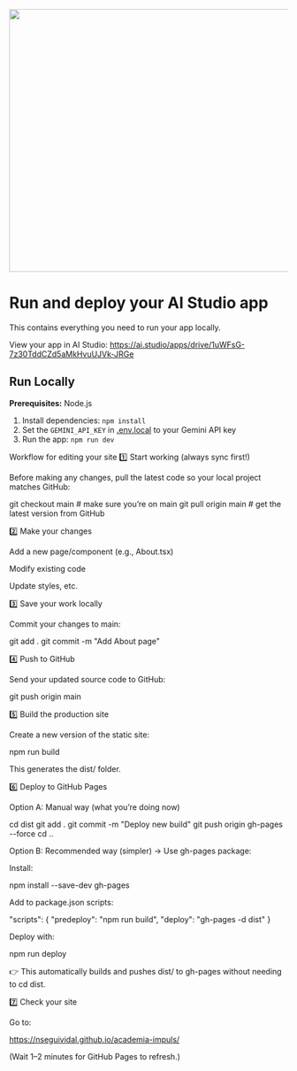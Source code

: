 <div align="center">
<img width="1200" height="475" alt="GHBanner" src="https://github.com/user-attachments/assets/0aa67016-6eaf-458a-adb2-6e31a0763ed6" />
</div>

# Run and deploy your AI Studio app

This contains everything you need to run your app locally.

View your app in AI Studio: https://ai.studio/apps/drive/1uWFsG-7z30TddCZd5aMkHvuUJVk-JRGe

## Run Locally

**Prerequisites:**  Node.js


1. Install dependencies:
   `npm install`
2. Set the `GEMINI_API_KEY` in [.env.local](.env.local) to your Gemini API key
3. Run the app:
   `npm run dev`




Workflow for editing your site
1️⃣ Start working (always sync first!)

Before making any changes, pull the latest code so your local project matches GitHub:

git checkout main          # make sure you’re on main
git pull origin main       # get the latest version from GitHub

2️⃣ Make your changes

Add a new page/component (e.g., About.tsx)

Modify existing code

Update styles, etc.

3️⃣ Save your work locally

Commit your changes to main:

git add .
git commit -m "Add About page"

4️⃣ Push to GitHub

Send your updated source code to GitHub:

git push origin main

5️⃣ Build the production site

Create a new version of the static site:

npm run build


This generates the dist/ folder.

6️⃣ Deploy to GitHub Pages

Option A: Manual way (what you’re doing now)

cd dist
git add .
git commit -m "Deploy new build"
git push origin gh-pages --force
cd ..


Option B: Recommended way (simpler) → Use gh-pages package:

Install:

npm install --save-dev gh-pages


Add to package.json scripts:

"scripts": {
  "predeploy": "npm run build",
  "deploy": "gh-pages -d dist"
}


Deploy with:

npm run deploy


👉 This automatically builds and pushes dist/ to gh-pages without needing to cd dist.

7️⃣ Check your site

Go to:

https://nseguividal.github.io/academia-impuls/


(Wait 1–2 minutes for GitHub Pages to refresh.)
